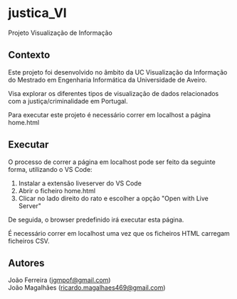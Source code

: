 # justica_VI
Projeto Visualização de Informação

## Contexto
Este projeto foi desenvolvido no âmbito da UC Visualização da Informação do Mestrado em Engenharia Informática da Universidade de Aveiro.

Visa explorar os diferentes tipos de visualização de dados relacionados com a justiça/criminalidade em Portugal.

Para executar este projeto é necessário correr em localhost a página home.html

## Executar
O processo de correr a página em localhost pode ser feito da seguinte forma, utilizando o VS Code:

1) Instalar a extensão liveserver do VS Code
2) Abrir o ficheiro home.html
3) Clicar no lado direito do rato e escolher a opção "Open with Live Server"


De seguida, o browser predefinido irá executar esta página.


É necessário correr em localhost uma vez que os ficheiros HTML carregam ficheiros CSV. 


## Autores
João Ferreira (jgmpof@gmail.com)  
João Magalhães (ricardo.magalhaes469@gmail.com)

